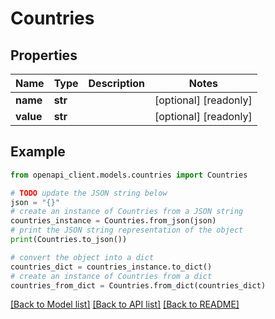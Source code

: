 # Countries


## Properties

Name | Type | Description | Notes
------------ | ------------- | ------------- | -------------
**name** | **str** |  | [optional] [readonly] 
**value** | **str** |  | [optional] [readonly] 

## Example

```python
from openapi_client.models.countries import Countries

# TODO update the JSON string below
json = "{}"
# create an instance of Countries from a JSON string
countries_instance = Countries.from_json(json)
# print the JSON string representation of the object
print(Countries.to_json())

# convert the object into a dict
countries_dict = countries_instance.to_dict()
# create an instance of Countries from a dict
countries_from_dict = Countries.from_dict(countries_dict)
```
[[Back to Model list]](../README.md#documentation-for-models) [[Back to API list]](../README.md#documentation-for-api-endpoints) [[Back to README]](../README.md)



